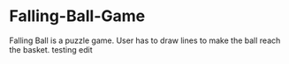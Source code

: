 # Falling-Ball-Game
Falling Ball is a puzzle game. User has to draw lines to make the ball reach the basket.
testing edit

